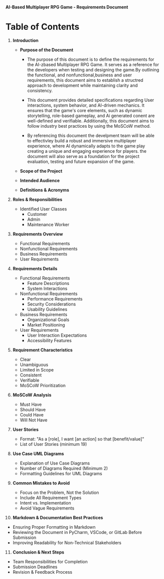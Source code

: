 **AI-Based Multiplayer RPG Game - Requirements Document**

# **Table of Contents**
1. **Introduction**
   - __Purpose of the Document__
        - The purpose of this document is to define the requirements for the AI-zbased Multiplayer RPG Game. It serves as a reference for the developers when testing and designing the game.By outlining the functional, and nonfunctional,business and user requirements, this document aims to establish a structred approach to development while maintaining clarity and consistency. 

        - This document provides detailed specifications regarding User interactions, system behavior, and AI-driven mechanics. It ensures that the game's core elements, such as dynamic storytelling, role-based gameplay, and Ai generated conent are well-defined and verifiable. Additionally, this document aims to follow industry best practices by using the MoSCoW method. 

        - By referencing this document the develpment team will be able to effectivley build a robust and immersive multiplayer experience, where AI dynamically adapts to the game play creating a unique and engaging experience for players. the document will also serve as a foundation for the project evaluation, testing and future expansion of the game. 


   - __Scope of the Project__

   - __Intended Audience__

   - __Definitions & Acronyms__

2. **Roles & Responsibilities**
   - Identified User Classes
     - Customer
     - Admin
     - Maintenance Worker
3. **Requirements Overview**
   - Functional Requirements
   - Nonfunctional Requirements
   - Business Requirements
   - User Requirements
4. **Requirements Details**
   - Functional Requirements
     - Feature Descriptions
     - System Interactions
   - Nonfunctional Requirements
     - Performance Requirements
     - Security Considerations
     - Usability Guidelines
   - Business Requirements
     - Organizational Goals
     - Market Positioning
   - User Requirements
     - User Interaction Expectations
     - Accessibility Features
5. **Requirement Characteristics**
   - Clear
   - Unambiguous
   - Limited in Scope
   - Consistent
   - Verifiable
   - MoSCoW Prioritization
6. **MoSCoW Analysis**
   - Must Have
   - Should Have
   - Could Have
   - Will Not Have
7. **User Stories**
   - Format: "As a [role], I want [an action] so that [benefit/value]"
   - List of User Stories (minimum 19)
8. **Use Case UML Diagrams**
   - Explanation of Use Case Diagrams
   - Number of Diagrams Required (Minimum 2)
   - Formatting Guidelines for UML Diagrams
9. **Common Mistakes to Avoid**
   - Focus on the Problem, Not the Solution
   - Include All Requirement Types
   - Intent vs. Implementation
   - Avoid Vague Requirements
10. **Markdown & Documentation Best Practices**
   - Ensuring Proper Formatting in Markdown
   - Reviewing the Document in PyCharm, VSCode, or GitLab Before Submission
   - Improving Readability for Non-Technical Stakeholders
11. **Conclusion & Next Steps**
   - Team Responsibilities for Completion
   - Submission Deadlines
   - Revision & Feedback Process

